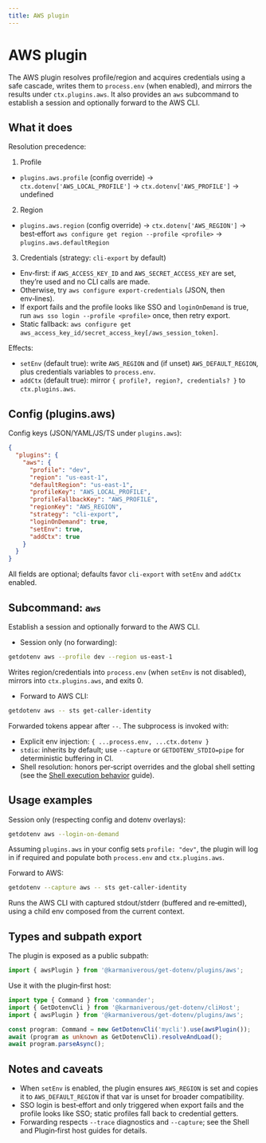 ```yaml
---
title: AWS plugin
---
```


# AWS plugin

The AWS plugin resolves profile/region and acquires credentials using a safe
cascade, writes them to `process.env` (when enabled), and mirrors the results
under `ctx.plugins.aws`. It also provides an `aws` subcommand to establish a
session and optionally forward to the AWS CLI.

## What it does

Resolution precedence:

1) Profile
- `plugins.aws.profile` (config override) → `ctx.dotenv['AWS_LOCAL_PROFILE']`
  → `ctx.dotenv['AWS_PROFILE']` → undefined

2) Region
- `plugins.aws.region` (config override) → `ctx.dotenv['AWS_REGION']`
  → best‑effort `aws configure get region --profile <profile>` → `plugins.aws.defaultRegion`

3) Credentials (strategy: `cli-export` by default)
- Env‑first: if `AWS_ACCESS_KEY_ID` and `AWS_SECRET_ACCESS_KEY` are set,
  they’re used and no CLI calls are made.
- Otherwise, try `aws configure export-credentials` (JSON, then env‑lines).
- If export fails and the profile looks like SSO and `loginOnDemand` is true,
  run `aws sso login --profile <profile>` once, then retry export.
- Static fallback: `aws configure get aws_access_key_id/secret_access_key[/aws_session_token]`.

Effects:

- `setEnv` (default true): write `AWS_REGION` and (if unset) `AWS_DEFAULT_REGION`,
  plus credentials variables to `process.env`.
- `addCtx` (default true): mirror `{ profile?, region?, credentials? }` to
  `ctx.plugins.aws`.

## Config (plugins.aws)

Config keys (JSON/YAML/JS/TS under `plugins.aws`):

```json
{
  "plugins": {
    "aws": {
      "profile": "dev",
      "region": "us-east-1",
      "defaultRegion": "us-east-1",
      "profileKey": "AWS_LOCAL_PROFILE",
      "profileFallbackKey": "AWS_PROFILE",
      "regionKey": "AWS_REGION",
      "strategy": "cli-export",
      "loginOnDemand": true,
      "setEnv": true,
      "addCtx": true
    }
  }
}
```

All fields are optional; defaults favor `cli-export` with `setEnv` and `addCtx`
enabled.

## Subcommand: `aws`

Establish a session and optionally forward to the AWS CLI.

- Session only (no forwarding):

```bash
getdotenv aws --profile dev --region us-east-1
```

Writes region/credentials into `process.env` (when `setEnv` is not disabled),
mirrors into `ctx.plugins.aws`, and exits 0.

- Forward to AWS CLI:

```bash
getdotenv aws -- sts get-caller-identity
```

Forwarded tokens appear after `--`. The subprocess is invoked with:

- Explicit env injection: `{ ...process.env, ...ctx.dotenv }`
- `stdio`: inherits by default; use `--capture` or `GETDOTENV_STDIO=pipe` for
  deterministic buffering in CI.
- Shell resolution: honors per‑script overrides and the global shell setting
  (see the [Shell execution behavior](../shell.md) guide).

## Usage examples

Session only (respecting config and dotenv overlays):

```bash
getdotenv aws --login-on-demand
```

Assuming `plugins.aws` in your config sets `profile: "dev"`, the plugin will
log in if required and populate both `process.env` and `ctx.plugins.aws`.

Forward to AWS:

```bash
getdotenv --capture aws -- sts get-caller-identity
```

Runs the AWS CLI with captured stdout/stderr (buffered and re‑emitted), using a
child env composed from the current context.

## Types and subpath export

The plugin is exposed as a public subpath:

```ts
import { awsPlugin } from '@karmaniverous/get-dotenv/plugins/aws';
```

Use it with the plugin‑first host:

```ts
import type { Command } from 'commander';
import { GetDotenvCli } from '@karmaniverous/get-dotenv/cliHost';
import { awsPlugin } from '@karmaniverous/get-dotenv/plugins/aws';

const program: Command = new GetDotenvCli('mycli').use(awsPlugin());
await (program as unknown as GetDotenvCli).resolveAndLoad();
await program.parseAsync();
```

## Notes and caveats

- When `setEnv` is enabled, the plugin ensures `AWS_REGION` is set and copies
  it to `AWS_DEFAULT_REGION` if that var is unset for broader compatibility.
- SSO login is best‑effort and only triggered when export fails and the profile
  looks like SSO; static profiles fall back to credential getters.
- Forwarding respects `--trace` diagnostics and `--capture`; see the Shell
  and Plugin‑first host guides for details.


